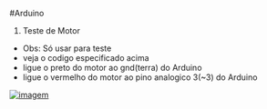 #Arduino
1. Teste de Motor
- Obs: Só usar para teste
- veja o codigo especificado acima
- ligue o preto do motor ao gnd(terra) do Arduino
- ligue o vermelho do motor ao pino analogico 3(~3) do Arduino

[![imagem](https://www.tinkercad.com/things/gFOm6K0za6n-brave-snaget-blorr/editel?tenant=circuits?sharecode=ItMMJn0k2UeeXHXIXWCHKhf8iDiN4oNuen0N5SV_cds "imagem")](https://www.tinkercad.com/things/gFOm6K0za6n-brave-snaget-blorr/editel?tenant=circuits?sharecode=ItMMJn0k2UeeXHXIXWCHKhf8iDiN4oNuen0N5SV_cds "imagem")
